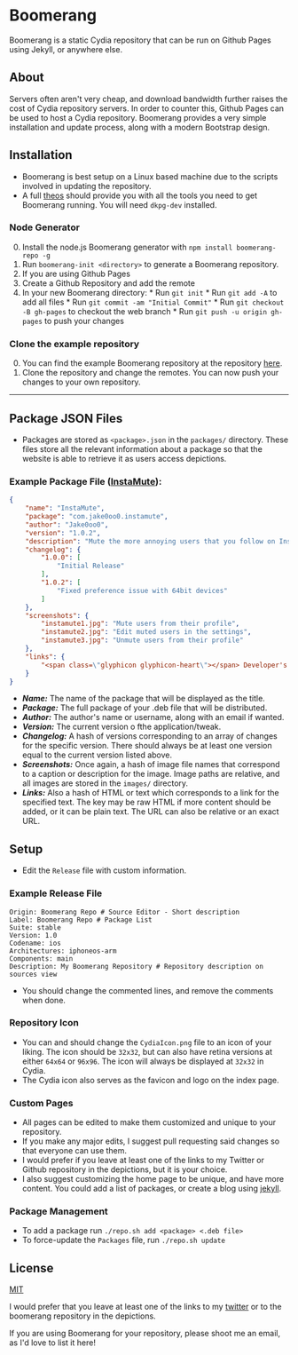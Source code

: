 # Boomerang 

Boomerang is a static Cydia repository that can be run on Github Pages using Jekyll, or anywhere else.

## About

Servers often aren't very cheap, and download bandwidth further raises the cost of Cydia repository servers. In order to counter this, Github Pages can be used to host a Cydia repository. Boomerang provides a very simple installation and update process, along with a modern Bootstrap design.

## Installation
* Boomerang is best setup on a Linux based machine due to the scripts involved in updating the repository.
* A full [theos](http://iphonedevwiki.net/index.php/Theos/Setup) should provide you with all the tools you need to get Boomerang running. You will need ```dkpg-dev``` installed.

### Node Generator
0. Install the node.js Boomerang generator with ```npm install boomerang-repo -g```
0. Run ```boomerang-init <directory>``` to generate a Boomerang repository.
0. If you are using Github Pages
  0. Create a Github Repository and add the remote
  0. In your new Boomerang directory:
    * Run ```git init```
    * Run ```git add -A``` to add all files
    * Run ```git commit -am "Initial Commit"```
    * Run ```git checkout -B gh-pages``` to checkout the web branch
    * Run ```git push -u origin gh-pages``` to push your changes

### Clone the example repository
0. You can find the example Boomerang repository at the repository [here](https://github.com/Jake0oo0/boomerang.jakes.site).
0. Clone the repository and change the remotes. You can now push your changes to your own repository.

-----------

## Package JSON Files
* Packages are stored as ```<package>.json``` in the ```packages/``` directory. These files store all the relevant information about a package so that the website is able to retrieve it as users access depictions.

### Example Package File ([InstaMute](https://boomerang.jakes.site/depictions/?p=com.jake0oo0.instamute)):
```json
{
	"name": "InstaMute",
	"package": "com.jake0oo0.instamute",
	"author": "Jake0oo0",
	"version": "1.0.2",
	"description": "Mute the more annoying users that you follow on Instagram from your main feed",
	"changelog": {
		"1.0.0": [
			"Initial Release"
		],
		"1.0.2": [
			"Fixed preference issue with 64bit devices"
		]
	},
	"screenshots": {
		"instamute1.jpg": "Mute users from their profile",
		"instamute2.jpg": "Edit muted users in the settings",
		"instamute3.jpg": "Unmute users from their profile"
	},
	"links": {
		"<span class=\"glyphicon glyphicon-heart\"></span> Developer's Twitter": "https://twitter.com/itsjake88"
	}
}
```

* ***Name:*** The name of the package that will be displayed as the title.
* ***Package:*** The full package of your .deb file that will be distributed.
* ***Author:*** The author's name or username, along with an email if wanted.
* ***Version:*** The current version o fthe application/tweak.
* ***Changelog:*** A hash of versions corresponding to an array of changes for the specific version. There should always be at least one version equal to the current version listed above.
* ***Screenshots:*** Once again, a hash of image file names that correspond to a caption or description for the image. Image paths are relative, and all images are stored in the ```images/``` directory.
* ***Links:*** Also a hash of HTML or text which corresponds to a link for the specified text. The key may be raw HTML if more content should be added, or it can be plain text. The URL can also be relative or an exact URL.

## Setup
* Edit the ```Release``` file with custom information. 

### Example Release File
```
Origin: Boomerang Repo # Source Editor - Short description
Label: Boomerang Repo # Package List
Suite: stable
Version: 1.0
Codename: ios
Architectures: iphoneos-arm
Components: main
Description: My Boomerang Repository # Repository description on sources view
```

* You should change the commented lines, and remove the comments when done.

### Repository Icon
* You can and should change the ```CydiaIcon.png``` file to an icon of your liking. The icon should be ```32x32```, but can also have retina versions at either ```64x64``` or ```96x96```. The icon will always be displayed at ```32x32``` in Cydia.
* The Cydia icon also serves as the favicon and logo on the index page.

### Custom Pages
* All pages can be edited to make them customized and unique to your repository.
* If you make any major edits, I suggest pull requesting said changes so that everyone can use them.
* I would prefer if you leave at least one of the links to my Twitter or Github repository in the depictions, but it is your choice.
* I also suggest customizing the home page to be unique, and have more content. You could add a list of packages, or create a blog using [jekyll](https://pages.github.com/).

### Package Management
* To add a package run ```./repo.sh add <package> <.deb file>```
* To force-update the ```Packages``` file, run ```./repo.sh update```

## License
[MIT](http://choosealicense.com/licenses/mit/)

I would prefer that you leave at least one of the links to my [twitter](https://twitter.com/itsjake88) or to the boomerang repository in the depictions.

If you are using Boomerang for your repository, please shoot me an email, as I'd love to list it here!